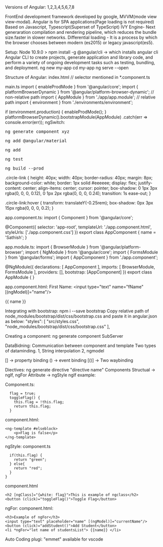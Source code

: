 Versions of Angular: 1,2,3,4,5,6,7,8

FrontEnd development framework developed by google, MVVM(mode view view-modal).
Angular is for SPA applications(Page loading is not required)
Based on Javascript, Typescript(Superset of TypeScript)
IVY Engine- Next generaration compilation and rendering pipeline, which reduces the bundle size.faster in slower networks.
Differential loading - It is a process by which the browser chooses between modern (es2015) or legacy javascript(es5).

Setup: Node 10.9.0 > 
npm install -g @angular/cli -> which installs angular cli
Angular CLI to create projects, generate application and library code, and perform a variety of ongoing development 
tasks such as testing, bundling, and deployment.
ng new my-app
cd my-app
ng serve --open

Structure of Angular:
index.html 
 <app-root></app-root> // selector mentioned in *.component.ts
 
main.ts
import { enableProdMode } from '@angular/core';
import { platformBrowserDynamic } from '@angular/platform-browser-dynamic'; // non-relative path
import { AppModule } from './app/app.module'; // relative path
import { environment } from './environments/environment';

if (environment.production) {
  enableProdMode();
}
platformBrowserDynamic().bootstrapModule(AppModule)
  .catch(err => console.error(err));
ngSwitch:
  <div class="terminal" [ngSwitch]="selection.value">
      <pre *ngSwitchDefault>ng generate component xyz</pre>
      <pre *ngSwitchCase="'material'">ng add @angular/material</pre>
      <pre *ngSwitchCase="'dependency'">ng add _____</pre>
      <pre *ngSwitchCase="'test'">ng test</pre>
      <pre *ngSwitchCase="'build'">ng build --prod</pre>
  </div>
  
  
  .circle-link {
    height: 40px;
    width: 40px;
    border-radius: 40px;
    margin: 8px;
    background-color: white;
    border: 1px solid #eeeeee;
    display: flex;
    justify-content: center;
    align-items: center;
    cursor: pointer;
    box-shadow: 0 1px 3px rgba(0, 0, 0, 0.12), 0 1px 2px rgba(0, 0, 0, 0.24);
    transition: 1s ease-out;
  }

  .circle-link:hover {
    transform: translateY(-0.25rem);
    box-shadow: 0px 3px 15px rgba(0, 0, 0, 0.2);
  }

app.component.ts:
import { Component } from '@angular/core';

@Component({
  selector: 'app-root',
  templateUrl: './app.component.html',
  styleUrls: ['./app.component.css']
})
export class AppComponent {
  name = 'Sathish';
}

app.module.ts:
import { BrowserModule } from '@angular/platform-browser';
import { NgModule } from '@angular/core';
import { FormsModule } from '@angular/forms';
import { AppComponent } from './app.component';

@NgModule({
  declarations: [
    AppComponent
  ],
  imports: [
    BrowserModule,
    FormsModule
  ],
  providers: [],
  bootstrap: [AppComponent]
})
export class AppModule { }

app.component.html:
<label for="fName">First Name: </label>
<input type="text" name="fName" [(ngModel)]="name"/>
<p>{{ name }}</p>

Integrating with bootstrap:
 npm i --save bootstrap
Copy relative path of node_modules/bootstrap/dist/css/bootstrap.css and paste it in angular.json as below:
            "styles": [
              "src/styles.css",
              "node_modules/bootstrap/dist/css/bootstrap.css"
            ],


Creating a component:
ng generate component SubServer

DataBidning: Communication between component and template
Two types of dataminding.
1, String interpolation
2, ngmodel

[] -> property binding
() -> event binding
[()] -> Two waybinding

Diectives:
ng generate directive "directive name"
Components
Structual -> ngIf, ngFor
Attribute -> ngStyle
ngIf example:

Component.ts:
```
  flag = true;
  toggleFlag() {
    this.flag = !this.flag;
    return this.flag;
  }
```
component.html:
```<p *ngIf="flag; else elseblock">Flag is true</p>
<ng-template #elseblock>
    <p>Flag is false</p>
</ng-template>
```
ngStyle:
component.ts
  ```getColor() {
    if(this.flag) {
      return "green";
    } else{
      return "red";
    }
  }
```

component.html
```<h1 [ngStyle]="{color: getColor()}">Below is the example of ngif, which internally serves ngstyle</h1>
<h2 [ngClass]="{white: flag}">This is example of ngclass</h2>
<button (click)="toggleFlag()">Toggle Flag</button> 
```
ngFor:
component.html:
```
<h3>Example of ngFor</h3>
<input type="text" placeholder="name" [(ngModel)]="currentName"/>
<button (click)="addStudent()">Add Student</button>
<li *ngFor="let name of studentsList"> {{name}} </li> 
```
Auto Coding plugi: "emmet" available for vscode
